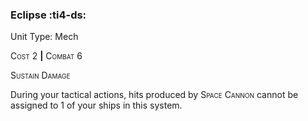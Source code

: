 ### **Eclipse** :ti4-ds:

Unit Type: Mech 

<span style="font-variant:small-caps;">Cost</span> 2 __|__ <span style="font-variant:small-caps;">Combat</span> 6

<span style="font-variant:small-caps;">Sustain Damage</span>

During your tactical actions, hits produced by <span style="font-variant:small-caps;">Space Cannon</span> cannot be assigned to 1 of your ships in this system.